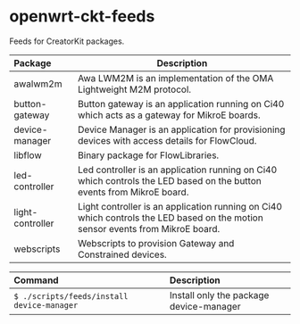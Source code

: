 # openwrt-ckt-feeds

Feeds for CreatorKit packages.

Package           | Description
:---------------- | -----------------------------
awalwm2m          | Awa LWM2M is an implementation of the OMA Lightweight M2M protocol.
button-gateway    | Button gateway is an application running on Ci40 which acts as a gateway for MikroE boards.
device-manager    | Device Manager is an application for provisioning devices with access details for FlowCloud.
libflow           | Binary package for FlowLibraries.
led-controller    | Led controller is an application running on Ci40 which controls the LED based on the button events from MikroE board.
light-controller  | Light controller is an application running on Ci40 which controls the LED based on the motion sensor events from MikroE board. 
webscripts        | Webscripts to provision Gateway and Constrained devices.

Command                                         | Description
:---------------------------------------------- | :---------------------------------------
```$ ./scripts/feeds/install device-manager```  | Install only the package device-manager


